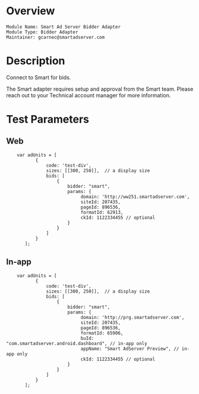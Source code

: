 # Overview

```
Module Name: Smart Ad Server Bidder Adapter
Module Type: Bidder Adapter
Maintainer: gcarnec@smartadserver.com
```

# Description

Connect to Smart for bids.

The Smart adapter requires setup and approval from the Smart team.
Please reach out to your Technical account manager for more information.

# Test Parameters

## Web
```
    var adUnits = [
           {
               code: 'test-div',
               sizes: [[300, 250]],  // a display size
               bids: [
                   {
                       bidder: "smart",
                       params: {
                            domain: 'http://ww251.smartadserver.com',
                            siteId: 207435,
                            pageId: 896536,
                            formatId: 62913,
                            ckId: 1122334455 // optional
                       }
                   }
               ]
           }
       ];
```

## In-app
```
    var adUnits = [
           {
               code: 'test-div',
               sizes: [[300, 250]],  // a display size
               bids: [
                   {
                       bidder: "smart",
                       params: {
                            domain: 'http://prg.smartadserver.com',
                            siteId: 207435,
                            pageId: 896536,
                            formatId: 65906,
                            buId: "com.smartadserver.android.dashboard", // in-app only
                            appName: "Smart AdServer Preview", // in-app only
                            ckId: 1122334455 // optional
                       }
                   }
               ]
           }
       ];
```